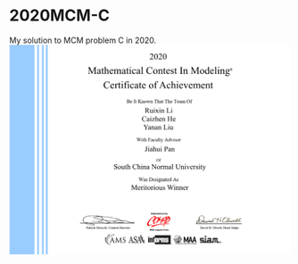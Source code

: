 # 2020MCM-C
 My solution to MCM problem C in 2020.
![Certificate of Achivement](https://github.com/Breeze1in1drizzle/2020MCM-C/blob/master/ICM_MCM_2020/2020MCM_C_MeritoriousWinner.png)
 #####
